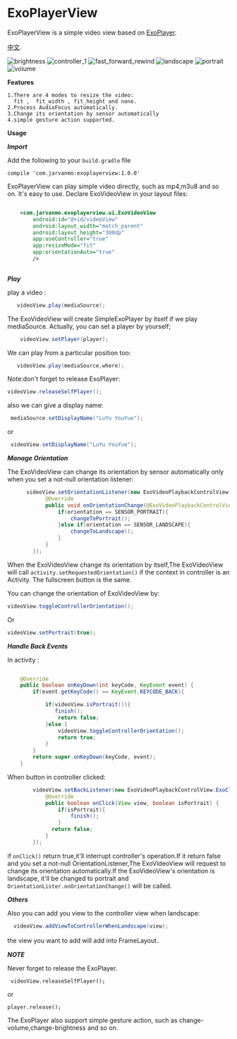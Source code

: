 # ExoPlayerView
ExoPlayerView is a simple video view based on [ExoPlayer](https://github.com/google/ExoPlayer).

[中文](/README_CN.md).

![brightness](/images/brightness_new.png)
![controller_1](/images/controller_1_new.png)
![fast_forward_rewind](/images/fastforward_rewind_new.png)
![landscape](/images/landscape_new.png)
![portrait](/images/portrait_new.png)
![volume](/images/volume_new.png)



**Features**

    1.There are 4 modes to resize the video: 
      fit ,  fit_width , fit_height and none.
    2.Process AudioFocus automatically.
    3.Change its orientation by sensor automatically
    4.simple gesture action supported.
**Usage**

***Import***

Add the following to your `build.gradle` file

    compile 'com.jarvanmo:exoplayerview:1.0.0'

ExoPlayerView can play simple video directly, such as mp4,m3u8 and so on.
It's easy to use.
Declare ExoVideoView in your layout files:
```xml

    <com.jarvanmo.exoplayerview.ui.ExoVideoView
        android:id="@+id/videoView"
        android:layout_width="match_parent"
        android:layout_height="300dp"
        app:useController="true"
        app:resizeMode="fit"
        app:orientationAuto="true"
        />
        
```

***Play***  
  
play a video :
```java
   videoView.play(mediaSource);
```
The ExoVideoView will create SimpleExoPlayer by itself if we play mediaSource.
Actually, you can set a player by yourself;
```java
    videoView.setPlayer(player);
```

We can play from a particular position too:
```java
   videoView.play(mediaSource,where);
```
Note:don't forget to release ExoPlayer:
```java
videoView.releaseSelfPlayer();
```
also we can give a display name:
```java
 mediaSource.setDisplayName("LuYu YouYue");
```
or
```java
 videoView.setDisplayName("LuYu YouYue");
```

***Manage Orientation***

The ExoVideoView can change its orientation by sensor automatically only when you set
a not-null orientation listener:
```java
      videoView.setOrientationListener(new ExoVideoPlaybackControlView.OrientationListener() {
            @Override
            public void onOrientationChange(@ExoVideoPlaybackControlView.SensorOrientationType int orientation) {
                if(orientation == SENSOR_PORTRAIT){
                    changeToPortrait();
                }else if(orientation == SENSOR_LANDSCAPE){
                    changeToLandscape();
                }
            }
        });
```
When the ExoVideoView change its orientation by itself,The ExoVideoView will call ```activity.setRequestedOrientation()``` if
the context in controller is an Activity.
The fullscreen button is the same.

You can change the orientation of ExoVideoView by:
```java
videoView.toggleControllerOrientation();
```
Or
```java
videoView.setPortrait(true);
```
***Handle Back Events***

In activity :
```java

    @Override
    public boolean onKeyDown(int keyCode, KeyEvent event) {
        if(event.getKeyCode() == KeyEvent.KEYCODE_BACK){

            if(videoView.isPortrait()){
               finish();
                return false;
            }else {
                videoView.toggleControllerOrientation();
                return true;
            }
        }
        return super.onKeyDown(keyCode, event);
    }

```
When button in controller clicked:
```java
        videoView.setBackListener(new ExoVideoPlaybackControlView.ExoClickListener() {
            @Override
            public boolean onClick(View view, boolean isPortrait) {
                if(isPortrait){
                    finish();
                }
              return false;
            }
        });

```
if ```onClick()``` return true,it'll  interrupt  controller's operation.If it return 
false and you set a not-null OrientationListener,The ExoVideoView will request to 
change its orientation automatically.If the ExoVideoView's orientation is landscape,
it'll be changed to portrait and ```OrientationLister.onOrientationChange()``` will 
be called.

***Others***

Also you can add you view to the controller view when landscape:

```java
  videoView.addViewToControllerWhenLandscape(view);
```
the view you want to add will add into FrameLayout．

***NOTE***

Never forget to release the ExoPlayer.
```
 videoView.releaseSelfPlayer();
```
or
```
player.release();
```

The ExoPlayer also support simple gesture action, such as change-volume,change-brightness and so on.